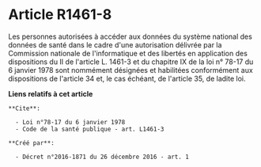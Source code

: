 # Article R1461-8

Les personnes autorisées à accéder aux données du système national des données de santé dans le cadre d'une autorisation
délivrée par la Commission nationale de l'informatique et des libertés en application des dispositions du II de l'article L.
1461-3 et du chapitre IX de la loi n° 78-17 du 6 janvier 1978 sont nommément désignées et habilitées conformément aux
dispositions de l'article 34 et, le cas échéant, de l'article 35, de ladite loi.

**Liens relatifs à cet article**

	**Cite**:

	  - Loi n°78-17 du 6 janvier 1978
	  - Code de la santé publique - art. L1461-3

	**Créé par**:

	  - Décret n°2016-1871 du 26 décembre 2016 - art. 1
